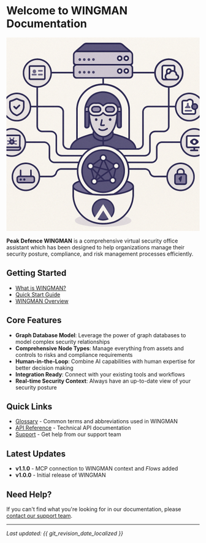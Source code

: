 # Welcome to WINGMAN Documentation

![WINGMAN Logo](assets/images/wingman-look-at-mcp-graph.png)

**Peak Defence WINGMAN** is a comprehensive virtual security office assistant which has been designed to help organizations manage their security posture, compliance, and risk management processes efficiently.

## Getting Started

- [What is WINGMAN?](getting-started/welcome.md)
- [Quick Start Guide](getting-started/quick-start.md)
- [WINGMAN Overview](getting-started/overview.md)

## Core Features

- **Graph Database Model**: Leverage the power of graph databases to model complex security relationships
- **Comprehensive Node Types**: Manage everything from assets and controls to risks and compliance requirements
- **Human-in-the-Loop**: Combine AI capabilities with human expertise for better decision making
- **Integration Ready**: Connect with your existing tools and workflows
- **Real-time Security Context**: Always have an up-to-date view of your security posture

## Quick Links

- [Glossary](glossary.md) - Common terms and abbreviations used in WINGMAN
- [API Reference](https://pd-dev.wingman.peakdefence.com/backend-api/v1/docs) - Technical API documentation
- [Support](mailto:support@peakdefence.com) - Get help from our support team

## Latest Updates

- **v1.1.0** - MCP connection to WINGMAN context and *Flows* added
- **v1.0.0** - Initial release of WINGMAN

## Need Help?

If you can't find what you're looking for in our documentation, please [contact our support team](mailto:support@peakdefence.com).

---

*Last updated: {{ git_revision_date_localized }}*
